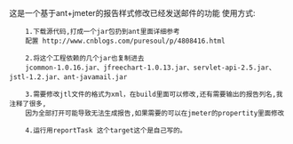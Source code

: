  这是一个基于ant+jmeter的报告样式修改已经发送邮件的功能
 使用方式:
 
        1.下载源代码,打成一个jar包扔到ant里面详细参考
        配置 http://www.cnblogs.com/puresoul/p/4808416.html 
        
        2.将这个工程依赖的几个jar也复制进去
        jcommon-1.0.16.jar、jfreechart-1.0.13.jar、servlet-api-2.5.jar、jstl-1.2.jar、ant-javamail.jar
        
        3.需要修改jtl文件的格式为xml，在build里面可以修改,还有需要输出的报告列名,我注释了很多,
        因为全部打开可能导致无法生成报告,如果需要的可以在jmeter的propertity里面修改
        
        4.运行用reportTask 这个target这个是自己写的。
